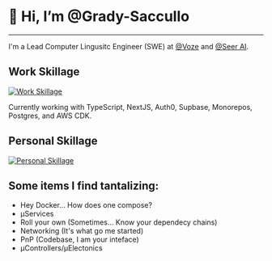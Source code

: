 # 👋 Hi, I’m @Grady-Saccullo

---

I'm a Lead Computer Lingusitc Engineer (SWE) at [@Voze](https://github.com/Voze-HQ) and [@Seer AI](https://github.com/Seer-AI).

## Work Skillage
[![Work Skillage](https://skillicons.dev/icons?i=ts,go,nodejs,postgres,nextjs,redux,aws,supabase,cloudflare,docker)](https://skillicons.dev)

Currently working with TypeScript, NextJS, Auth0, Supbase, Monorepos, Postgres, and AWS CDK.

## Personal Skillage
[![Personal Skillage](https://skillicons.dev/icons?i=rust,swift,raspberrypi)](https://skillicons.dev)


## Some items I find tantalizing:
- Hey Docker... How does one compose?
- µServices
- Roll your own (Sometimes... Know your dependecy chains)
- Networking (It's what go me started)
- PnP (Codebase, I am your inteface)
- µControllers/µElectonics

